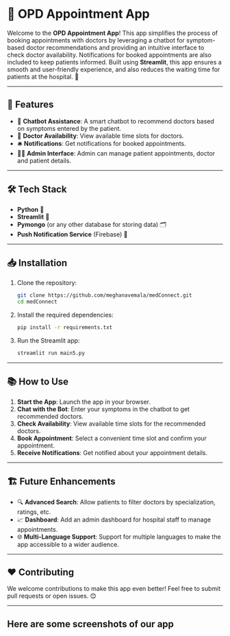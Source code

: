 # 🏥 OPD Appointment App

Welcome to the **OPD Appointment App**! This app simplifies the process of booking appointments with doctors by leveraging a chatbot for symptom-based doctor recommendations and providing an intuitive interface to check doctor availability. Notifications for booked appointments are also included to keep patients informed. Built using **Streamlit**, this app ensures a smooth and user-friendly experience, and also reduces the waiting time for patients at the hospital. 🎉

---

## 🚀 Features

- 🤖 **Chatbot Assistance**: A smart chatbot to recommend doctors based on symptoms entered by the patient.
- 📅 **Doctor Availability**: View available time slots for doctors.
- 🛎️ **Notifications**: Get notifications for booked appointments.
- 🧑‍⚕️ **Admin Interface**: Admin can manage patient appointments, doctor and patient details.

---

## 🛠️ Tech Stack

- **Python** 🐍
- **Streamlit** 🎨
- **Pymongo** (or any other database for storing data) 🗂️
- **Push Notification Service** (Firebase) 🔔

---

## 📥 Installation

1. Clone the repository:
   ```bash
   git clone https://github.com/meghanavemala/medConnect.git
   cd medConnect
   ```

2. Install the required dependencies:
   ```bash
   pip install -r requirements.txt
   ```

3. Run the Streamlit app:
   ```bash
   streamlit run main5.py
   ```

---

## 📚 How to Use

1. **Start the App**: Launch the app in your browser.
2. **Chat with the Bot**: Enter your symptoms in the chatbot to get recommended doctors.
3. **Check Availability**: View available time slots for the recommended doctors.
4. **Book Appointment**: Select a convenient time slot and confirm your appointment.
5. **Receive Notifications**: Get notified about your appointment details.

---

## 🏗️ Future Enhancements

- 🔍 **Advanced Search**: Allow patients to filter doctors by specialization, ratings, etc.
- 📈 **Dashboard**: Add an admin dashboard for hospital staff to manage appointments.
- 🌐 **Multi-Language Support**: Support for multiple languages to make the app accessible to a wider audience.

---

## ❤️ Contributing

We welcome contributions to make this app even better! Feel free to submit pull requests or open issues. 😊

---

## Here are some screenshots of our app


